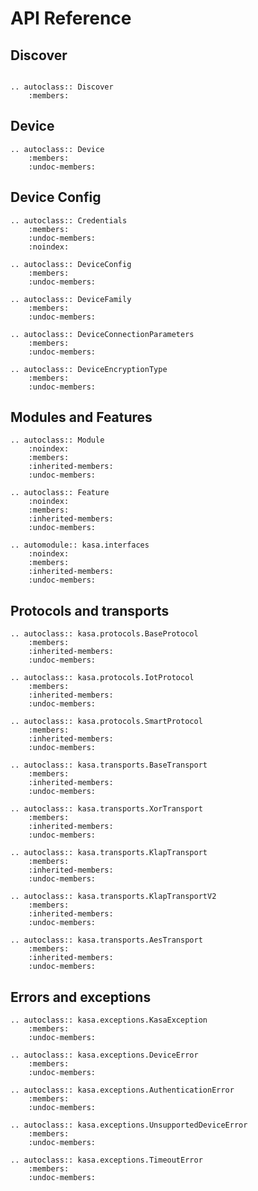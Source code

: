 # API Reference

## Discover


```{module} kasa
```

```{eval-rst}
.. autoclass:: Discover
    :members:
```

## Device


```{eval-rst}
.. autoclass:: Device
    :members:
    :undoc-members:
```


## Device Config


```{eval-rst}
.. autoclass:: Credentials
    :members:
    :undoc-members:
    :noindex:
```


```{eval-rst}
.. autoclass:: DeviceConfig
    :members:
    :undoc-members:
```


```{eval-rst}
.. autoclass:: DeviceFamily
    :members:
    :undoc-members:
```

```{eval-rst}
.. autoclass:: DeviceConnectionParameters
    :members:
    :undoc-members:
```

```{eval-rst}
.. autoclass:: DeviceEncryptionType
    :members:
    :undoc-members:
```

## Modules and Features

```{eval-rst}
.. autoclass:: Module
    :noindex:
    :members:
    :inherited-members:
    :undoc-members:
```

```{eval-rst}
.. autoclass:: Feature
    :noindex:
    :members:
    :inherited-members:
    :undoc-members:
```

```{eval-rst}
.. automodule:: kasa.interfaces
    :noindex:
    :members:
    :inherited-members:
    :undoc-members:
```

## Protocols and transports

```{eval-rst}
.. autoclass:: kasa.protocols.BaseProtocol
    :members:
    :inherited-members:
    :undoc-members:
```

```{eval-rst}
.. autoclass:: kasa.protocols.IotProtocol
    :members:
    :inherited-members:
    :undoc-members:
```

```{eval-rst}
.. autoclass:: kasa.protocols.SmartProtocol
    :members:
    :inherited-members:
    :undoc-members:
```

```{eval-rst}
.. autoclass:: kasa.transports.BaseTransport
    :members:
    :inherited-members:
    :undoc-members:
```

```{eval-rst}
.. autoclass:: kasa.transports.XorTransport
    :members:
    :inherited-members:
    :undoc-members:
```

```{eval-rst}
.. autoclass:: kasa.transports.KlapTransport
    :members:
    :inherited-members:
    :undoc-members:
```

```{eval-rst}
.. autoclass:: kasa.transports.KlapTransportV2
    :members:
    :inherited-members:
    :undoc-members:
```

```{eval-rst}
.. autoclass:: kasa.transports.AesTransport
    :members:
    :inherited-members:
    :undoc-members:
```

## Errors and exceptions

```{eval-rst}
.. autoclass:: kasa.exceptions.KasaException
    :members:
    :undoc-members:
```

```{eval-rst}
.. autoclass:: kasa.exceptions.DeviceError
    :members:
    :undoc-members:
```

```{eval-rst}
.. autoclass:: kasa.exceptions.AuthenticationError
    :members:
    :undoc-members:
```

```{eval-rst}
.. autoclass:: kasa.exceptions.UnsupportedDeviceError
    :members:
    :undoc-members:
```

```{eval-rst}
.. autoclass:: kasa.exceptions.TimeoutError
    :members:
    :undoc-members:
